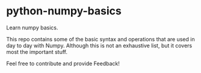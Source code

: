 # python-numpy-basics
Learn numpy basics.

This repo contains some of the basic syntax and operations that are used in day to day with Numpy.
Although this is not an exhaustive list, but it covers most the important stuff.

Feel free to contribute and provide Feedback!